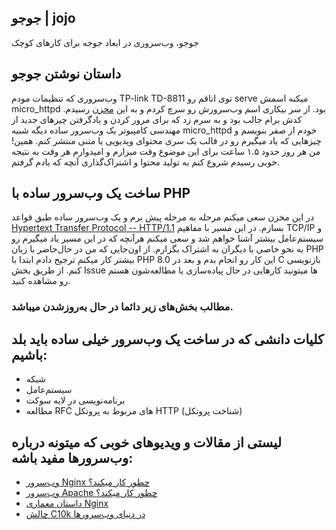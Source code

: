 ## جوجو | jojo

جوجو، وب‌سروری در ابعاد جوجه برای کارهای کوچک

## داستان نوشتن جوجو

وب‌سروری که تنظیمات مودم TP-link TD-8811  توی اتاقم رو serve میکنه اسمش micro_httpd بود. از سر بیکاری اسم وب‌سرورش رو سرچ کردم و به این [مخزن](https://github.com/socram8888/micro_httpd) رسیدم. کدش برام جالب بود و به سرم زد که برای مرور کردن و یادگرفتن چیزهای جدید از مهندسی کامپیوتر یک وب‌سرور ساده دیگه شبیه micro_httpd خودم از صفر بنویسم و چیزهایی که یاد میگیرم رو در قالب یک ‌سری محتوای ویدیویی یا متنی منتشر کنم.  همین! من هر روز حدود ۱.۵ ساعت برای این موضوع وقت میزارم و امیدوارم هر وقت به نتیجه خوبی رسیدم شروع کنم به تولید محتوا و اشتراک‌گذاری آنچه که یادم گرفتم.

## ساخت یک وب‌سرور ساده با PHP

در این مخزن سعی میکنم مرحله به مرحله پیش برم و یک وب‌سرور ساده طبق قواعد  [Hypertext Transfer Protocol -- HTTP/1.1](https://datatracker.ietf.org/doc/html/rfc2616) بسازم. 
در این مسیر با مفاهیم TCP/IP و سیستم‌عامل بیشتر آشنا خواهم شد و سعی میکنم هرآنچه که در این مسیر یاد میگیرم رو به نحو خاصی با دیگران به اشتراک بگزارم. 
از اون‌جایی که من در حال‌حاضر با زبان PHP بیشتر کار میکنم ترجیح دادم ابتدا با PHP 8.0 این کار رو انجام بدم و بعد در C بازنویسی کنم.  از طریق بخش Issue ها میتونید کارهایی در حال پیاده‌سازی یا مطالعه‌شون هستم رو مشاهده کنید.

### مطالب بخش‌های زیر دائما در حال به‌روزشدن میباشد. 

## کلیات دانشی که در ساخت یک وب‌سرور خیلی ساده باید بلد باشیم:

- شبکه
- سیستم‌عامل
- برنامه‌نویسی در لایه سوکت
- مطالعه RFC های مربوط به پروتکل HTTP (شناخت پروتکل)


## لیستی از مقالات و ویدیو‌های خوبی که میتونه درباره وب‌سرورها مفید باشه:

- [وب‌سرور Nginx چطور کار میکند؟](https://www.nginx.com/blog/inside-nginx-how-we-designed-for-performance-scale)
- [وب‌سرور Apache چطور کار میکند؟](https://httpd.apache.org/docs/2.4/mpm.html )
- [داستان معماری Nginx](https://www.aosabook.org/en/nginx.html)
- [چالش C10k در دنیای وب‌سرورها](http://www.kegel.com/c10k.html)
